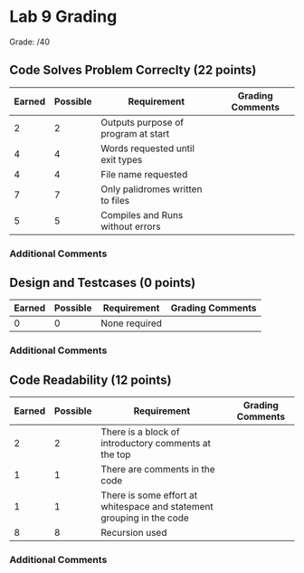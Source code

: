 # Lab 9 Grading

Grade: /40

## Code Solves Problem Correclty (22 points)

| Earned | Possible | Requirement                                   | Grading Comments |
|--------|----------|-----------------------------------------------|------------------|
|2       |  2       |Outputs purpose of program at start||
|4       |  4       |Words requested until exit types
|4       |  4       |File name requested
|7       |  7       |Only palidromes written to files
|5       |  5       |Compiles and Runs without errors||




### Additional Comments

## Design and Testcases (0 points)

| Earned | Possible | Requirement                                                 | Grading Comments |
|--------|----------|-------------------------------------------------------------|------------------|
|0       |0         | None required | |



### Additional Comments


## Code Readability (12 points)

| Earned | Possible | Requirement                                                | Grading Comments |
|--------|----------|------------------------------------------------------------|------------------|
|2       |  2       |There is a block of introductory comments at the top||
|1       |  1       |There are comments in the code||
|1       |  1       |There is some effort at whitespace and statement grouping in the code||
|8       |  8      | Recursion used | |




### Additional Comments
